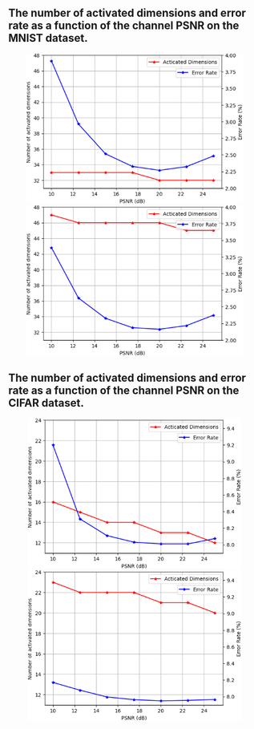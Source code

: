 

## The number of activated dimensions and error rate as a function of the channel PSNR on the MNIST dataset.
<div align="center">
<img src="./MNIST_Result1.png" height="300px" alt="MNIST_Model1" >
<img src="./MNIST_Result2.png" height="300px" alt="MNIST_Model2" >
</div>


## The number of activated dimensions and error rate as a function of the channel PSNR on the CIFAR dataset.
<div align="center">
<img src="./CIFAR_Result1.png" height="300px" alt="CIFAR_Model1" >
<img src="./CIFAR_Result2.png" height="300px" alt="CIFAR_Model2" >
</div>

